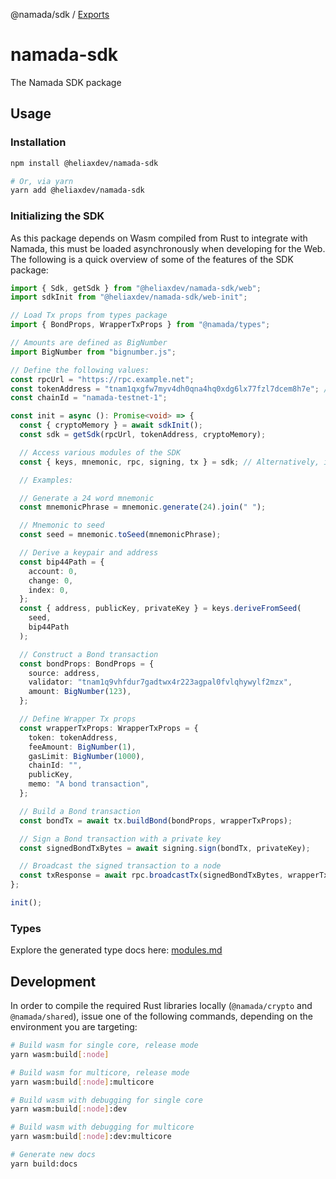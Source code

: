 @namada/sdk / [Exports](modules.md)

# namada-sdk

The Namada SDK package

## Usage

### Installation

```bash
npm install @heliaxdev/namada-sdk

# Or, via yarn
yarn add @heliaxdev/namada-sdk
```

### Initializing the SDK

As this package depends on Wasm compiled from Rust to integrate with Namada, this must be loaded asynchronously when
developing for the Web. The following is a quick overview of some of the features of the SDK package:

```typescript
import { Sdk, getSdk } from "@heliaxdev/namada-sdk/web";
import sdkInit from "@heliaxdev/namada-sdk/web-init";

// Load Tx props from types package
import { BondProps, WrapperTxProps } from "@namada/types";

// Amounts are defined as BigNumber
import BigNumber from "bignumber.js";

// Define the following values:
const rpcUrl = "https://rpc.example.net";
const tokenAddress = "tnam1qxgfw7myv4dh0qna4hq0xdg6lx77fzl7dcem8h7e"; // bech32m encoded NAM address
const chainId = "namada-testnet-1";

const init = async (): Promise<void> => {
  const { cryptoMemory } = await sdkInit();
  const sdk = getSdk(rpcUrl, tokenAddress, cryptoMemory);

  // Access various modules of the SDK
  const { keys, mnemonic, rpc, signing, tx } = sdk; // Alternatively, invoke getters directly, e.g., sdk.getRpc(), etc.

  // Examples:

  // Generate a 24 word mnemonic
  const mnemonicPhrase = mnemonic.generate(24).join(" ");

  // Mnemonic to seed
  const seed = mnemonic.toSeed(mnemonicPhrase);

  // Derive a keypair and address
  const bip44Path = {
    account: 0,
    change: 0,
    index: 0,
  };
  const { address, publicKey, privateKey } = keys.deriveFromSeed(
    seed,
    bip44Path
  );

  // Construct a Bond transaction
  const bondProps: BondProps = {
    source: address,
    validator: "tnam1q9vhfdur7gadtwx4r223agpal0fvlqhywylf2mzx",
    amount: BigNumber(123),
  };

  // Define Wrapper Tx props
  const wrapperTxProps: WrapperTxProps = {
    token: tokenAddress,
    feeAmount: BigNumber(1),
    gasLimit: BigNumber(1000),
    chainId: "",
    publicKey,
    memo: "A bond transaction",
  };

  // Build a Bond transaction
  const bondTx = await tx.buildBond(bondProps, wrapperTxProps);

  // Sign a Bond transaction with a private key
  const signedBondTxBytes = await signing.sign(bondTx, privateKey);

  // Broadcast the signed transaction to a node
  const txResponse = await rpc.broadcastTx(signedBondTxBytes, wrapperTxProps);
};

init();
```

### Types

Explore the generated type docs here: [modules.md](./docs/modules.md)

## Development

In order to compile the required Rust libraries locally (`@namada/crypto` and `@namada/shared`), issue one
of the following commands, depending on the environment you are targeting:

```bash
# Build wasm for single core, release mode
yarn wasm:build[:node]

# Build wasm for multicore, release mode
yarn wasm:build[:node]:multicore

# Build wasm with debugging for single core
yarn wasm:build[:node]:dev

# Build wasm with debugging for multicore
yarn wasm:build[:node]:dev:multicore

# Generate new docs
yarn build:docs
```

